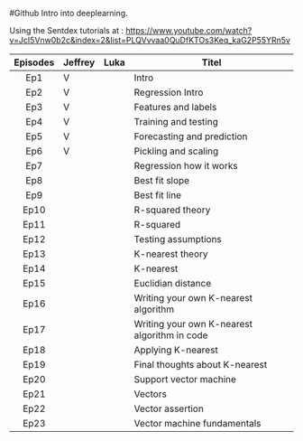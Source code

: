#Github
Intro into deeplearning.

Using the Sentdex tutorials at : https://www.youtube.com/watch?v=JcI5Vnw0b2c&index=2&list=PLQVvvaa0QuDfKTOs3Keq_kaG2P55YRn5v

| Episodes |  Jeffrey | Luka |Titel|
|:--------:|----------|------|------|
| Ep1      | V        |      |Intro|
| Ep2      | V        |      |Regression Intro|
| Ep3      | V        |      |Features and labels|
| Ep4      | V        |      |Training and testing|
| Ep5      | V        |      |Forecasting and prediction|
| Ep6      | V        |      |Pickling and scaling|
| Ep7      |          |      |Regression how it works|
| Ep8      |          |      |Best fit slope|
| Ep9      |          |      |Best fit line|
| Ep10      |          |      |R-squared theory|
| Ep11      |          |      |R-squared|
| Ep12      |          |      |Testing assumptions|
| Ep13      |          |      |K-nearest theory|
| Ep14      |          |      |K-nearest|
| Ep15      |          |      |Euclidian distance|
| Ep16      |          |      |Writing your own K-nearest algorithm|
| Ep17      |          |      |Writing your own K-nearest algorithm in code|
| Ep18      |          |      |Applying K-nearest|
| Ep19      |          |      |Final thoughts about K-nearest|
| Ep20      |          |      |Support vector machine|
| Ep21      |          |      |Vectors|
| Ep22      |          |      |Vector assertion|
| Ep23      |          |      |Vector machine fundamentals|


